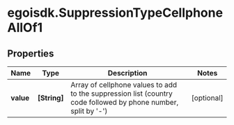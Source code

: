 # egoisdk.SuppressionTypeCellphoneAllOf1

## Properties

Name | Type | Description | Notes
------------ | ------------- | ------------- | -------------
**value** | **[String]** | Array of cellphone values to add to the suppression list (country code followed by phone number, split by &#39;-&#39;) | [optional] 


